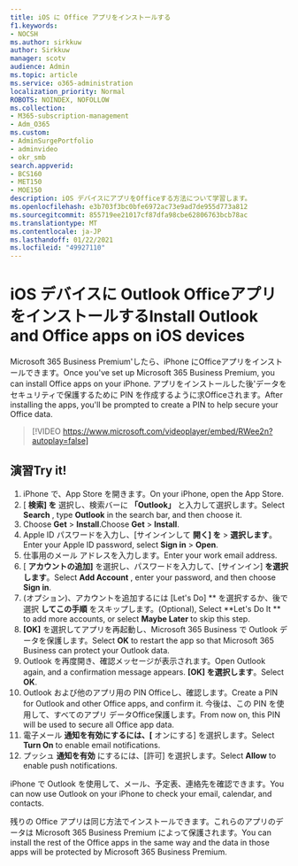 ```yaml
---
title: iOS に Office アプリをインストールする
f1.keywords:
- NOCSH
ms.author: sirkkuw
author: Sirkkuw
manager: scotv
audience: Admin
ms.topic: article
ms.service: o365-administration
localization_priority: Normal
ROBOTS: NOINDEX, NOFOLLOW
ms.collection:
- M365-subscription-management
- Adm_O365
ms.custom:
- AdminSurgePortfolio
- adminvideo
- okr_smb
search.appverid:
- BCS160
- MET150
- MOE150
description: iOS デバイスにアプリをOfficeする方法について学習します。
ms.openlocfilehash: e3b703f3bc0bfe6972ac73e9ad7de955d773a812
ms.sourcegitcommit: 855719ee21017cf87dfa98cbe62806763bcb78ac
ms.translationtype: MT
ms.contentlocale: ja-JP
ms.lasthandoff: 01/22/2021
ms.locfileid: "49927110"
---
```

# <a name="install-outlook-and-office-apps-on-ios-devices"></a><span data-ttu-id="1e94d-103">iOS デバイスに Outlook Officeアプリをインストールする</span><span class="sxs-lookup"><span data-stu-id="1e94d-103">Install Outlook and Office apps on iOS devices</span></span>

<span data-ttu-id="1e94d-104">Microsoft 365 Business Premium&#39;したら、iPhone にOfficeアプリをインストールできます。</span><span class="sxs-lookup"><span data-stu-id="1e94d-104">Once you&#39;ve set up Microsoft 365 Business Premium, you can install Office apps on your iPhone.</span></span> <span data-ttu-id="1e94d-105">アプリをインストールした後&#39;データをセキュリティで保護するために PIN を作成するように求Officeされます。</span><span class="sxs-lookup"><span data-stu-id="1e94d-105">After installing the apps, you&#39;ll be prompted to create a PIN to help secure your Office data.</span></span>

> [!VIDEO https://www.microsoft.com/videoplayer/embed/RWee2n?autoplay=false]

## <a name="try-it"></a><span data-ttu-id="1e94d-106">演習</span><span class="sxs-lookup"><span data-stu-id="1e94d-106">Try it!</span></span>

1. <span data-ttu-id="1e94d-107">iPhone で、App Store を開きます。</span><span class="sxs-lookup"><span data-stu-id="1e94d-107">On your iPhone, open the App Store.</span></span>
2. <span data-ttu-id="1e94d-108">[  **検索] を** 選択し、検索バーに  **「Outlook」** と入力して選択します。</span><span class="sxs-lookup"><span data-stu-id="1e94d-108">Select  **Search** , type  **Outlook** in the search bar, and then choose it.</span></span>
3. <span data-ttu-id="1e94d-109">Choose **Get**   >   **Install**.</span><span class="sxs-lookup"><span data-stu-id="1e94d-109">Choose  **Get**  >  **Install**.</span></span>
4. <span data-ttu-id="1e94d-110">Apple ID パスワードを入力し、[サインインして **開く] を**  >   **選択します**。</span><span class="sxs-lookup"><span data-stu-id="1e94d-110">Enter your Apple ID password, select **Sign in** >  **Open**.</span></span>
5. <span data-ttu-id="1e94d-111">仕事用のメール アドレスを入力します。</span><span class="sxs-lookup"><span data-stu-id="1e94d-111">Enter your work email address.</span></span>
6. <span data-ttu-id="1e94d-112">[  **アカウントの追加]** を選択し、パスワードを入力して、[サインイン]  **を選択します**。</span><span class="sxs-lookup"><span data-stu-id="1e94d-112">Select  **Add Account** , enter your password, and then choose  **Sign in**.</span></span>
7. <span data-ttu-id="1e94d-113">(オプション)、アカウントを追加するには [Let's Do] \*\* を選択するか、後で選択  **してこの手順**  をスキップします。</span><span class="sxs-lookup"><span data-stu-id="1e94d-113">(Optional), Select  \*\*Let's Do It \*\* to add more accounts, or select  **Maybe Later**  to skip this step.</span></span>
8. <span data-ttu-id="1e94d-114">**[OK]** を選択してアプリを再起動し、Microsoft 365 Business で Outlook データを保護します。</span><span class="sxs-lookup"><span data-stu-id="1e94d-114">Select  **OK** to restart the app so that Microsoft 365 Business  can protect your Outlook data.</span></span>
9. <span data-ttu-id="1e94d-115">Outlook を再度開き、確認メッセージが表示されます。</span><span class="sxs-lookup"><span data-stu-id="1e94d-115">Open Outlook again, and a confirmation message appears.</span></span> <span data-ttu-id="1e94d-116">**[OK] を選択します**。</span><span class="sxs-lookup"><span data-stu-id="1e94d-116">Select  **OK**.</span></span>
10. <span data-ttu-id="1e94d-117">Outlook および他のアプリ用の PIN Officeし、確認します。</span><span class="sxs-lookup"><span data-stu-id="1e94d-117">Create a PIN for Outlook and other Office apps, and confirm it.</span></span> <span data-ttu-id="1e94d-118">今後は、この PIN を使用して、すべてのアプリ データOffice保護します。</span><span class="sxs-lookup"><span data-stu-id="1e94d-118">From now on, this PIN will be used to secure all Office app data.</span></span>
11. <span data-ttu-id="1e94d-119">電子メール  **通知を有効にするには、[**  オンにする] を選択します。</span><span class="sxs-lookup"><span data-stu-id="1e94d-119">Select  **Turn On**  to enable email notifications.</span></span>
12. <span data-ttu-id="1e94d-120">プッシュ  **通知を有効** にするには、[許可] を選択します。</span><span class="sxs-lookup"><span data-stu-id="1e94d-120">Select  **Allow** to enable push notifications.</span></span>

<span data-ttu-id="1e94d-121">iPhone で Outlook を使用して、メール、予定表、連絡先を確認できます。</span><span class="sxs-lookup"><span data-stu-id="1e94d-121">You can now use Outlook on your iPhone to check your email, calendar, and contacts.</span></span>

<span data-ttu-id="1e94d-122">残りの Office アプリは同じ方法でインストールできます。これらのアプリのデータは Microsoft 365 Business Premium によって保護されます。</span><span class="sxs-lookup"><span data-stu-id="1e94d-122">You can install the rest of the Office apps in the same way and the data in those apps will be protected by Microsoft 365 Business Premium.</span></span>